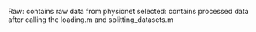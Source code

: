 Raw: contains raw data from physionet
selected: contains processed data after calling the loading.m and splitting_datasets.m

